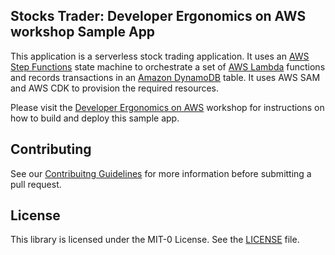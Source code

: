 ## Stocks Trader: Developer Ergonomics on AWS workshop Sample App

This application is a serverless stock trading application. It uses an [AWS Step Functions](https://aws.amazon.com/step-functions/) state machine to orchestrate a set of [AWS Lambda](https://aws.amazon.com/lambda/) functions and records transactions in an [Amazon DynamoDB](https://aws.amazon.com/dynamodb) table. It uses AWS SAM and AWS CDK to provision the required resources.

Please visit the [Developer Ergonomics on AWS](https://developer-ergonomics.workshop.aws/) workshop for instructions on how to build and deploy this sample app.

## Contributing

See our [Contribuitng Guidelines](CONTRIBUTING.md) for more information before submitting a pull request.

## License

This library is licensed under the MIT-0 License. See the [LICENSE](LICENSE) file.

